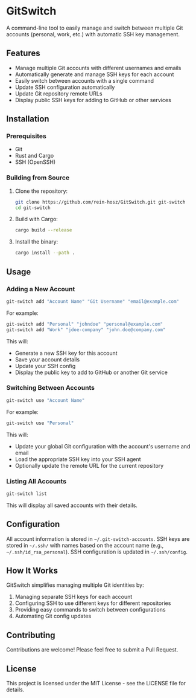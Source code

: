 # GitSwitch

A command-line tool to easily manage and switch between multiple Git accounts (personal, work, etc.) with automatic SSH key management.

## Features

- Manage multiple Git accounts with different usernames and emails
- Automatically generate and manage SSH keys for each account
- Easily switch between accounts with a single command
- Update SSH configuration automatically
- Update Git repository remote URLs
- Display public SSH keys for adding to GitHub or other services

## Installation

### Prerequisites

- Git
- Rust and Cargo
- SSH (OpenSSH)

### Building from Source

1. Clone the repository:
   ```bash
   git clone https://github.com/rein-hosz/GitSwitch.git git-switch
   cd git-switch
   ```

2. Build with Cargo:
   ```bash
   cargo build --release
   ```

3. Install the binary:
   ```bash
   cargo install --path .
   ```

## Usage

### Adding a New Account

```bash
git-switch add "Account Name" "Git Username" "email@example.com"
```

For example:
```bash
git-switch add "Personal" "johndoe" "personal@example.com"
git-switch add "Work" "jdoe-company" "john.doe@company.com"
```

This will:
- Generate a new SSH key for this account
- Save your account details
- Update your SSH config
- Display the public key to add to GitHub or another Git service

### Switching Between Accounts

```bash
git-switch use "Account Name"
```

For example:
```bash
git-switch use "Personal"
```

This will:
- Update your global Git configuration with the account's username and email
- Load the appropriate SSH key into your SSH agent
- Optionally update the remote URL for the current repository

### Listing All Accounts

```bash
git-switch list
```

This will display all saved accounts with their details.

## Configuration

All account information is stored in `~/.git-switch-accounts`.
SSH keys are stored in `~/.ssh/` with names based on the account name (e.g., `~/.ssh/id_rsa_personal`).
SSH configuration is updated in `~/.ssh/config`.

## How It Works

GitSwitch simplifies managing multiple Git identities by:

1. Managing separate SSH keys for each account
2. Configuring SSH to use different keys for different repositories
3. Providing easy commands to switch between configurations
4. Automating Git config updates

## Contributing

Contributions are welcome! Please feel free to submit a Pull Request.

## License

This project is licensed under the MIT License - see the LICENSE file for details.
